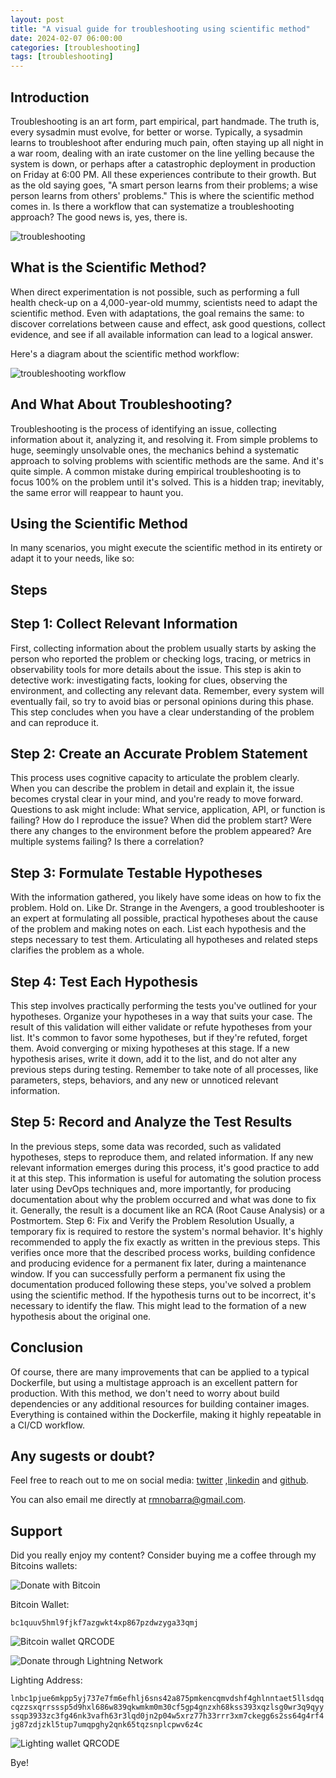 ```yaml
---
layout: post
title: "A visual guide for troubleshooting using scientific method"
date: 2024-02-07 06:00:00
categories: [troubleshooting]
tags: [troubleshooting]
---
```


## Introduction

Troubleshooting is an art form, part empirical, part handmade. The truth is, every sysadmin must evolve, for better or worse. Typically, a sysadmin learns to troubleshoot after enduring much pain, often staying up all night in a war room, dealing with an irate customer on the line yelling because the system is down, or perhaps after a catastrophic deployment in production on Friday at 6:00 PM. All these experiences contribute to their growth. But as the old saying goes, "A smart person learns from their problems; a wise person learns from others' problems." This is where the scientific method comes in. Is there a workflow that can systematize a troubleshooting approach? The good news is, yes, there is.

![troubleshooting](https://rmnobarradev.blob.core.windows.net/rmnobarradev/a-visual-guide-for-troubleshooting-using-scientific-method.png)

## What is the Scientific Method?

When direct experimentation is not possible, such as performing a full health check-up on a 4,000-year-old mummy, scientists need to adapt the scientific method. Even with adaptations, the goal remains the same: to discover correlations between cause and effect, ask good questions, collect evidence, and see if all available information can lead to a logical answer.

Here's a diagram about the scientific method workflow:

![troubleshooting workflow](https://rmnobarradev.blob.core.windows.net/rmnobarradev/troubleshooting-workflow.png)

## And What About Troubleshooting?
Troubleshooting is the process of identifying an issue, collecting information about it, analyzing it, and resolving it. From simple problems to huge, seemingly unsolvable ones, the mechanics behind a systematic approach to solving problems with scientific methods are the same. And it's quite simple.
A common mistake during empirical troubleshooting is to focus 100% on the problem until it's solved. This is a hidden trap; inevitably, the same error will reappear to haunt you.

## Using the Scientific Method

In many scenarios, you might execute the scientific method in its entirety or adapt it to your needs, like so:

## Steps

## Step 1: Collect Relevant Information

First, collecting information about the problem usually starts by asking the person who reported the problem or checking logs, tracing, or metrics in observability tools for more details about the issue. This step is akin to detective work: investigating facts, looking for clues, observing the environment, and collecting any relevant data. Remember, every system will eventually fail, so try to avoid bias or personal opinions during this phase. This step concludes when you have a clear understanding of the problem and can reproduce it.

## Step 2: Create an Accurate Problem Statement

This process uses cognitive capacity to articulate the problem clearly. When you can describe the problem in detail and explain it, the issue becomes crystal clear in your mind, and you're ready to move forward. Questions to ask might include: What service, application, API, or function is failing? How do I reproduce the issue? When did the problem start? Were there any changes to the environment before the problem appeared? Are multiple systems failing? Is there a correlation?

## Step 3: Formulate Testable Hypotheses

With the information gathered, you likely have some ideas on how to fix the problem. Hold on. Like Dr. Strange in the Avengers, a good troubleshooter is an expert at formulating all possible, practical hypotheses about the cause of the problem and making notes on each. List each hypothesis and the steps necessary to test them. Articulating all hypotheses and related steps clarifies the problem as a whole.

## Step 4: Test Each Hypothesis

This step involves practically performing the tests you've outlined for your hypotheses. Organize your hypotheses in a way that suits your case. The result of this validation will either validate or refute hypotheses from your list. It's common to favor some hypotheses, but if they're refuted, forget them. Avoid converging or mixing hypotheses at this stage. If a new hypothesis arises, write it down, add it to the list, and do not alter any previous steps during testing. Remember to take note of all processes, like parameters, steps, behaviors, and any new or unnoticed relevant information.

## Step 5: Record and Analyze the Test Results

In the previous steps, some data was recorded, such as validated hypotheses, steps to reproduce them, and related information. If any new relevant information emerges during this process, it's good practice to add it at this step. This information is useful for automating the solution process later using DevOps techniques and, more importantly, for producing documentation about why the problem occurred and what was done to fix it. Generally, the result is a document like an RCA (Root Cause Analysis) or a Postmortem.
Step 6: Fix and Verify the Problem Resolution
Usually, a temporary fix is required to restore the system's normal behavior. It's highly recommended to apply the fix exactly as written in the previous steps. This verifies once more that the described process works, building confidence and producing evidence for a permanent fix later, during a maintenance window. If you can successfully perform a permanent fix using the documentation produced following these steps, you've solved a problem using the scientific method. If the hypothesis turns out to be incorrect, it's necessary to identify the flaw. This might lead to the formation of a new hypothesis about the original one.

## Conclusion

Of course, there are many improvements that can be applied to a typical Dockerfile, but using a multistage approach is an excellent pattern for production. With this method, we don't need to worry about build dependencies or any additional resources for building container images. Everything is contained within the Dockerfile, making it highly repeatable in a CI/CD workflow.

## Any sugests or doubt? 

Feel free to reach out to me on social media: [twitter](https://twitter.com/rmnobarra)
,[linkedin](https://www.linkedin.com/in/rmnobarra/) and [github](https://github.com/rmnobarra).

You can also email me directly at rmnobarra@gmail.com. 

## Support

Did you really enjoy my content? Consider buying me a coffee through my Bitcoins wallets: 

![Donate with Bitcoin](https://img.shields.io/badge/Donate%20with-Bitcoin-orange)

Bitcoin Wallet:

`bc1quuv5hml9fjkf7azgwkt4xp867pzdwzyga33qmj`

![Bitcoin wallet QRCODE](https://rmnobarradev.blob.core.windows.net/rmnobarradev/bItcoin-address.png)

![Donate through Lightning Network](https://img.shields.io/badge/Donate%20with-Lighting-blue)

Lighting Address: 

`lnbc1pjue6mkpp5yj737e7fm6efhlj6sns42a875pmkencqmvdshf4ghlnntaet5llsdqqcqzzsxqrrsssp5d9hxl686w839qkwmkm0m30cf5gp4gnzxh68kss393xqzlsg0wr3q9qyyssqp3933zc3fg46nk3vafh63r3lqd0jn2p04w5xrz77h33rrr3xm7ckegg6s2ss64g4rf4jg87zdjzkl5tup7umqpghy2qnk65tqzsnplcpwv6z4c`

![Lighting wallet QRCODE](https://rmnobarradev.blob.core.windows.net/rmnobarradev/lighting-address.png)

Bye!















